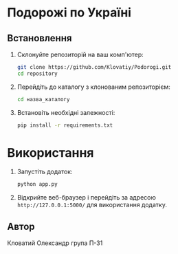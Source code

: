 
# Подорожі по Україні

## Встановлення

1. Склонуйте репозиторій на ваш комп'ютер:
   ```bash
   git clone https://github.com/Klovatiy/Podorogi.git
   cd repository
   ```
2. Перейдіть до каталогу з клонованим репозиторієм:
   ```bash
   cd назва_каталогу
   ```
3. Встановіть необхідні залежності:
   ```bash
   pip install -r requirements.txt
   ```
# Використання
1. Запустіть додаток:
   ```bash
   python app.py
   ```
2. Відкрийте веб-браузер і перейдіть за адресою `http://127.0.0.1:5000/` для використання додатку.

## Автор
Кловатий Олександр група П-31



